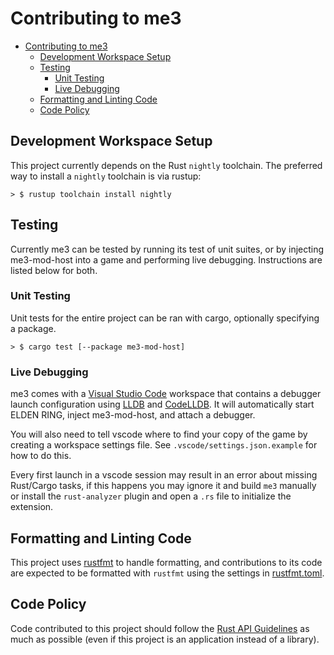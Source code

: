 # Contributing to me3

- [Contributing to me3](#contributing-to-me3)
  - [Development Workspace Setup](#development-workspace-setup)
  - [Testing](#testing)
    - [Unit Testing](#unit-testing)
    - [Live Debugging](#live-debugging)
  - [Formatting and Linting Code](#formatting-and-linting-code)
  - [Code Policy](#code-policy)

## Development Workspace Setup

This project currently depends on the Rust `nightly` toolchain. The preferred way to install a `nightly` toolchain is via rustup:

```shell
> $ rustup toolchain install nightly
```

## Testing

Currently me3 can be tested by running its test of unit suites, or by injecting me3-mod-host into a game and performing live debugging.
Instructions are listed below for both.

### Unit Testing

Unit tests for the entire project can be ran with cargo, optionally specifying a package.

```shell
> $ cargo test [--package me3-mod-host]
```

### Live Debugging

me3 comes with a [Visual Studio Code](https://code.visualstudio.com/) workspace that contains a debugger launch configuration using [LLDB](https://lldb.llvm.org/) and [CodeLLDB](https://marketplace.visualstudio.com/items?itemName=vadimcn.vscode-lldb).
It will automatically start ELDEN RING, inject me3-mod-host, and attach a debugger.

You will also need to tell vscode where to find your copy of the game by creating a workspace settings file.
See `.vscode/settings.json.example` for how to do this.

Every first launch in a vscode session may result in an error about missing Rust/Cargo tasks, if this happens you may ignore it and build `me3` manually or install the `rust-analyzer` plugin and open a `.rs` file to initialize the extension.

## Formatting and Linting Code

This project uses [rustfmt](https://github.com/rust-lang/rustfmt) to handle formatting, and
contributions to its code are expected to be formatted with `rustfmt` using the
settings in [rustfmt.toml](rustfmt.toml).

## Code Policy

Code contributed to this project should follow the
[Rust API Guidelines](https://rust-lang.github.io/api-guidelines/checklist.html) as much as
possible (even if this project is an application instead of a library).